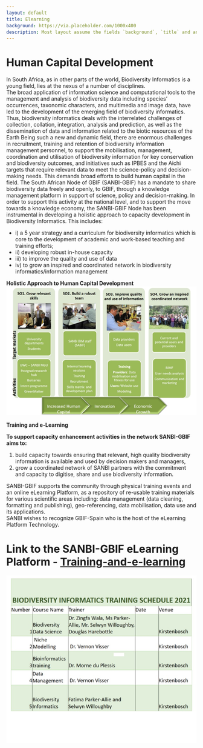 ```yaml
---
layout: default
title: Elearning
background: https://via.placeholder.com/1000x400
description: Most layout assume the fields `background`, `title` and an optional `description`
---
```


# Human Capital Development

In South Africa, as in other parts of the world, Biodiversity Informatics is a young field, lies at the nexus of a number of disciplines.   
The broad application of information science and computational tools to the management and analysis of biodiversity data including species’ 
occurrences, taxonomic characters, and multimedia and image data, have led to the development of the emerging field of biodiversity informatics. 
Thus, biodiversity informatics deals with the interrelated challenges of collection, collation, integration, analysis and prediction, as well as 
the dissemination of data and information related to the biotic resources of the Earth
Being such a new and dynamic field, there are enormous challenges in recruitment, training and retention of biodiversity information management 
personnel, to support the mobilisation, management, coordination and utilisation of biodiversity information for key conservation and 
biodiversity outcomes, and initiatives such as IPBES and the Aichi targets that require relevant data to meet the science-policy and decision-making needs. 
This demands broad efforts to build human capital in the field. 
The South African Node of GBIF (SANBI-GBIF) has a mandate to share biodiversity data freely and openly, to GBIF, through a knowledge management platform in 
support of science, policy and decision-making.  In order to support this activity at the national level, and to support the move towards a knowledge economy, 
the SANBI-GBIF Node has been instrumental in developing a holistic approach to capacity development in Biodiversity Informatics.  This includes:

- i) a 5 year strategy and a curriculum for biodiversity informatics which is core to the development of academic and work-based teaching and training efforts;
- ii) developing robust in-house capacity
- iii) to improve the quality and use of data
- iv) to grow an inspired and coordinated network in biodiversity informatics/information management

**Holistic Approach to Human Capital Development**
![Holistic Approach to Human Development](/assets/images/Holistic.jpg)

**Training and e-Learning**

**To support capacity enhancement activities in the network SANBI-GBIF aims to:** 

1. build capacity towards ensuring that relevant, high quality biodiversity information is
available and used by decision makers and managers,
2. grow a coordinated network of SANBI partners with the commitment and capacity to
digitise, share and use biodiversity information.

SANBI-GBIF supports the community through physical training events and an online eLearning Platform, as a repository of re-usable training materials for various
scientific areas including: data management (data cleaning, formatting and publishing), geo-referencing, data mobilisation, data use and its applications.  
SANBI wishes to recognize GBIF-Spain who is the host of the eLearning Platform Technology. 

# Link to the SANBI-GBIF eLearning Platform -  [Training-and-e-learning](https://elearning.gbif.es) 
              


![Training Schedule](/assets/images/TrainingSchedule.jpg)



